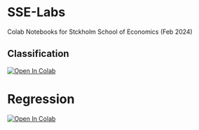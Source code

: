 # SSE-Labs
Colab Notebooks for Stckholm School of Economics (Feb 2024)

## Classification

<a target="_blank" href="https://colab.research.google.com/github/S-B-Iqbal/SSE-Labs/blob/main/ssl_cls_colab.ipynb">
  <img src="https://colab.research.google.com/assets/colab-badge.svg" alt="Open In Colab"/>
</a>

# Regression

<a target="_blank" href="https://colab.research.google.com/github/S-B-Iqbal/SSE-Labs">
  <img src="https://colab.research.google.com/assets/colab-badge.svg" alt="Open In Colab"/>
</a>
